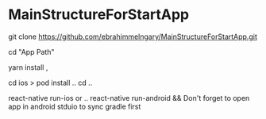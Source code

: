 
# MainStructureForStartApp

git clone https://github.com/ebrahimmelngary/MainStructureForStartApp.git

cd "App Path"

yarn install ,

cd ios > pod install
..
cd ..

react-native run-ios or 
..
react-native run-android && Don't forget to open app in android stduio to sync gradle first
